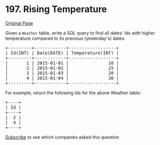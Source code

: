 # 197. Rising Temperature

[Original Page](https://leetcode.com/problems/rising-temperature/)

Given a `Weather` table, write a SQL query to find all dates' Ids with higher temperature compared to its previous (yesterday's) dates.

<pre>+---------+------------+------------------+
| Id(INT) | Date(DATE) | Temperature(INT) |
+---------+------------+------------------+
|       1 | 2015-01-01 |               10 |
|       2 | 2015-01-02 |               25 |
|       3 | 2015-01-03 |               20 |
|       4 | 2015-01-04 |               30 |
+---------+------------+------------------+
</pre>

For example, return the following Ids for the above Weather table:

<pre>+----+
| Id |
+----+
|  2 |
|  4 |
+----+
</pre>

<div>

[Subscribe](/subscribe/) to see which companies asked this question

</div>